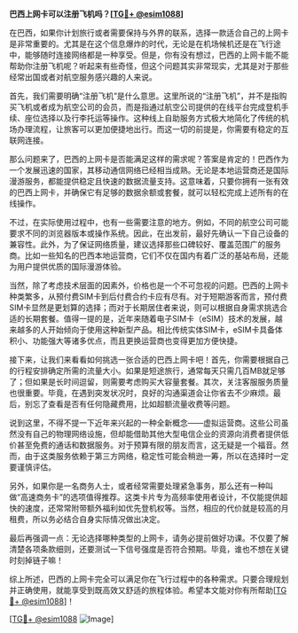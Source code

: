 **巴西上网卡可以注册飞机吗？[[TG💪+ @esim1088](https://t.me/s/esim1088)]**

在巴西，如果你计划旅行或者需要保持与外界的联系，选择一款适合自己的上网卡是非常重要的。尤其是在这个信息爆炸的时代，无论是在机场候机还是在飞行途中，能够随时连接网络都是一种享受。但是，你有没有想过，巴西的上网卡能不能帮助你注册飞机呢？听起来有些奇怪，但这个问题其实非常现实，尤其是对于那些经常出国或者对航空服务感兴趣的人来说。

首先，我们需要明确“注册飞机”是什么意思。这里所说的“注册飞机”，并不是指购买飞机或者成为航空公司的会员，而是指通过航空公司提供的在线平台完成登机手续、座位选择以及行李托运等操作。这种线上自助服务方式极大地简化了传统的机场办理流程，让旅客可以更加便捷地出行。而这一切的前提是，你需要有稳定的互联网连接。

那么问题来了，巴西的上网卡是否能满足这样的需求呢？答案是肯定的！巴西作为一个发展迅速的国家，其移动通信网络已经相当成熟。无论是本地运营商还是国际漫游服务，都能提供稳定且快速的数据流量支持。这意味着，只要你拥有一张有效的巴西上网卡，并确保它有足够的数据余额或套餐，就可以轻松完成上述所有的在线操作。

不过，在实际使用过程中，也有一些需要注意的地方。例如，不同的航空公司可能要求不同的浏览器版本或操作系统。因此，在出发前，最好先确认一下自己设备的兼容性。此外，为了保证网络质量，建议选择那些口碑较好、覆盖范围广的服务商。比如一些知名的巴西本地运营商，它们不仅在国内有着广泛的基站布局，还能为用户提供优质的国际漫游体验。

当然，除了考虑技术层面的因素外，价格也是一个不可忽视的问题。巴西的上网卡种类繁多，从预付费SIM卡到后付费合约卡应有尽有。对于短期游客而言，预付费SIM卡显然是更划算的选择；而对于长期居住者来说，则可以根据自身需求挑选合适的长期套餐。值得一提的是，近年来随着电子SIM卡（eSIM）技术的发展，越来越多的人开始倾向于使用这种新型产品。相比传统实体SIM卡，eSIM卡具备体积小、功能强大等诸多优点，而且更换运营商也变得更加方便快捷。

接下来，让我们来看看如何挑选一张合适的巴西上网卡吧！首先，你需要根据自己的行程安排确定所需的流量大小。如果是短途旅行，通常每天只需几百MB就足够了；但如果是长时间逗留，则需要考虑购买大容量套餐。其次，关注客服服务质量也很重要。毕竟，在遇到突发状况时，良好的沟通渠道会让你省去不少麻烦。最后，别忘了查看是否有任何隐藏费用，比如超额流量收费等问题。

说到这里，不得不提一下近年来兴起的一种全新概念——虚拟运营商。这些公司虽然没有自己的物理网络设施，但却能借助其他大型电信企业的资源向消费者提供低价甚至免费的通话和数据服务。对于预算有限的朋友而言，这无疑是一个福音。然而，由于这类服务依赖于第三方网络，稳定性可能会稍逊一筹，所以在选择时一定要谨慎评估。

另外，如果你是一名商务人士，或者经常需要处理紧急事务，那么还有一种叫做“高速商务卡”的选项值得推荐。这类卡片专为高频率使用者设计，不仅能提供超快的速度，还常常附带额外福利如优先登机权等。当然，相应的代价就是较高的月租费，所以务必结合自身实际情况做出决定。

最后再强调一点：无论选择哪种类型的上网卡，请务必提前做好功课。不仅要了解清楚各项条款细则，还要测试一下信号强度是否符合预期。毕竟，谁也不想在关键时刻掉链子嘛！

综上所述，巴西的上网卡完全可以满足你在飞行过程中的各种需求。只要合理规划并正确使用，就能享受到既高效又舒适的旅程体验。希望本文能对你有所帮助[[TG💪+ @esim1088](https://t.me/s/esim1088)]！

[[TG💪+ @esim1088](https://t.me/s/esim1088) ![Image](https://i.postimg.cc/4NQfJmqS/Snipaste-2025-05-13-00-14-12.png)]